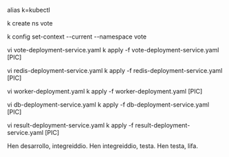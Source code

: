 alias k=kubectl

k create ns vote

k config set-context --current --namespace vote

vi vote-deployment-service.yaml
k apply -f vote-deployment-service.yaml
[PIC]

vi redis-deployment-service.yaml
k apply -f redis-deployment-service.yaml
[PIC]

vi worker-deployment.yaml
k apply -f worker-deployment.yaml
[PIC]

vi db-deployment-service.yaml
k apply -f db-deployment-service.yaml
[PIC]

vi result-deployment-service.yaml
k apply -f result-deployment-service.yaml
[PIC]

Hen desarrollo, integreiddio. Hen integreiddio, testa. Hen testa, lifa.

